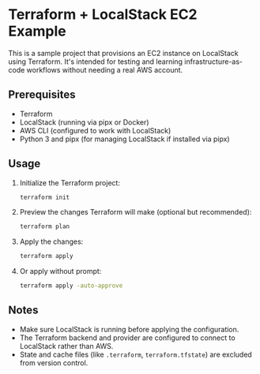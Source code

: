 # Terraform + LocalStack EC2 Example

This is a sample project that provisions an EC2 instance on LocalStack using Terraform. It's intended for testing and learning infrastructure-as-code workflows without needing a real AWS account.

## Prerequisites

- Terraform
- LocalStack (running via pipx or Docker)
- AWS CLI (configured to work with LocalStack)
- Python 3 and pipx (for managing LocalStack if installed via pipx)

## Usage

1. Initialize the Terraform project:
   ```bash
   terraform init
   ```

2. Preview the changes Terraform will make (optional but recommended):
   ```bash
   terraform plan
   ```

3. Apply the changes:
   ```bash
   terraform apply
   ```

4. Or apply without prompt:
   ```bash
   terraform apply -auto-approve
   ```

## Notes

- Make sure LocalStack is running before applying the configuration.
- The Terraform backend and provider are configured to connect to LocalStack rather than AWS.
- State and cache files (like `.terraform`, `terraform.tfstate`) are excluded from version control.

